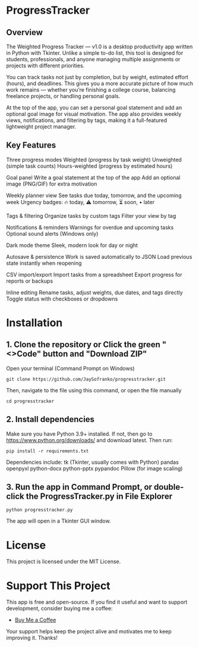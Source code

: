 # ProgressTracker

## Overview

The Weighted Progress Tracker — v1.0 is a desktop productivity app written in Python with Tkinter. Unlike a simple to-do list, this tool is designed for students, professionals, and anyone managing multiple assignments or projects with different priorities.

You can track tasks not just by completion, but by weight, estimated effort (hours), and deadlines. This gives you a more accurate picture of how much work remains — whether you’re finishing a college course, balancing freelance projects, or handling personal goals.

At the top of the app, you can set a personal goal statement and add an optional goal image for visual motivation. The app also provides weekly views, notifications, and filtering by tags, making it a full-featured lightweight project manager.

## Key Features

Three progress modes
  Weighted (progress by task weight)
  Unweighted (simple task counts)
  Hours-weighted (progress by estimated hours)

Goal panel
  Write a goal statement at the top of the app
  Add an optional image (PNG/GIF) for extra motivation

Weekly planner view
  See tasks due today, tomorrow, and the upcoming week
  Urgency badges: 🔥 today, ⚠ tomorrow, ⏳ soon, • later

Tags & filtering
  Organize tasks by custom tags
  Filter your view by tag

Notifications & reminders
  Warnings for overdue and upcoming tasks
  Optional sound alerts (Windows only)

Dark mode theme
  Sleek, modern look for day or night

Autosave & persistence
  Work is saved automatically to JSON
  Load previous state instantly when reopening

CSV import/export
  Import tasks from a spreadsheet
  Export progress for reports or backups

Inline editing
  Rename tasks, adjust weights, due dates, and tags directly
  Toggle status with checkboxes or dropdowns

# Installation
## 1. Clone the repository or Click the green "<>Code" button and "Download ZIP"
Open your terminal (Command Prompt on Windows)
```
git clone https://github.com/JaySofranko/progresstracker.git
```
Then, navigate to the file using this command, or open the file manually
```
cd progresstracker
```

## 2. Install dependencies
Make sure you have Python 3.9+ installed. If not, then go to https://www.python.org/downloads/ and download latest. Then run:
```
pip install -r requirements.txt
```
Dependencies include:
tk (Tkinter, usually comes with Python)
pandas
openpyxl
python-docx
python-pptx
pypandoc
Pillow (for image scaling)

## 3. Run the app in Command Prompt, or double-click the ProgressTracker.py in File Explorer
```
python progresstracker.py
```
The app will open in a Tkinter GUI window.

# License
This project is licensed under the MIT License.

# Support This Project

This app is free and open-source. If you find it useful and want to support development, consider buying me a coffee:

- [Buy Me a Coffee]([https://buymeacoffee.com/jaysofranko])

Your support helps keep the project alive and motivates me to keep improving it. Thanks!
